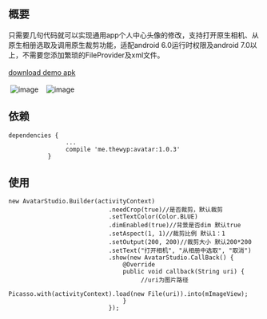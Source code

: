 ## 概要
只需要几句代码就可以实现通用app个人中心头像的修改，支持打开原生相机、从原生相册选取及调用原生裁剪功能，适配android 6.0运行时权限及android 7.0以上，不需要您添加繁琐的FileProvider及xml文件。
<br/>
<br/>
[download demo apk](https://raw.githubusercontent.com/thewyp/AvatarStudio/master/app-debug.apk)
<br/>
<br/>
&nbsp;![image](https://github.com/thewyp/AvatarStudio/blob/master/preview/pre1.jpg) &nbsp;&nbsp; ![image](https://github.com/thewyp/AvatarStudio/blob/master/preview/pre2.jpg)
## 依赖
<pre><code>dependencies {
                ...
                compile 'me.thewyp:avatar:1.0.3'
           }
</code></pre>

## 使用
 <pre><code>new AvatarStudio.Builder(activityContext)
                            .needCrop(true)//是否裁剪，默认裁剪
                            .setTextColor(Color.BLUE)
                            .dimEnabled(true)//背景是否dim 默认true
                            .setAspect(1, 1)//裁剪比例 默认1：1
                            .setOutput(200, 200)//裁剪大小 默认200*200
                            .setText("打开相机", "从相册中选取", "取消")
                            .show(new AvatarStudio.CallBack() {
                                @Override
                                public void callback(String uri) {
                                     //uri为图片路径
                                     Picasso.with(activityContext).load(new File(uri)).into(mImageView);
                                }
                            });
</code></pre>

